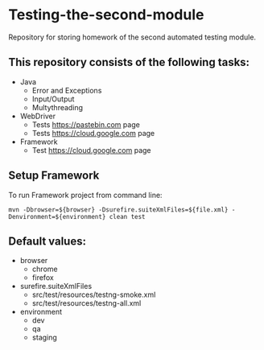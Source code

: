 # Testing-the-second-module
Repository for storing homework of the second automated testing module.

## This repository consists of the following tasks:
* Java
    - Error and Exceptions
    - Input/Output
    - Multythreading
* WebDriver
    - Tests https://pastebin.com page
    - Tests https://cloud.google.com page
* Framework
    - Test https://cloud.google.com page

## Setup Framework
To run Framework project from command line:

```
mvn -Dbrowser=${browser} -Dsurefire.suiteXmlFiles=${file.xml} -Denvironment=${environment} clean test
```

## Default values:
* browser
    - chrome
    - firefox
* surefire.suiteXmlFiles
    - src/test/resources/testng-smoke.xml
    - src/test/resources/testng-all.xml
* environment
    - dev
    - qa
    - staging
